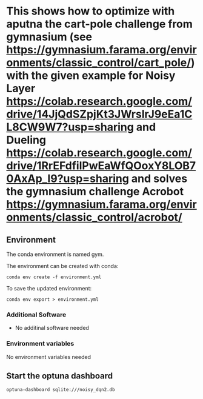 # This shows how to optimize with aputna the cart-pole challenge from gymnasium (see https://gymnasium.farama.org/environments/classic_control/cart_pole/) with the given example for Noisy Layer https://colab.research.google.com/drive/14JjQdSZpjKt3JWrslrJ9eEa1CL8CW9W7?usp=sharing and Dueling https://colab.research.google.com/drive/1RrEFdfilPwEaWfQOoxY8LOB70AxAp_l9?usp=sharing and solves the gymnasium challenge Acrobot https://gymnasium.farama.org/environments/classic_control/acrobot/

## Environment

The conda environment is named gym.

The environment can be created with conda:

````shell
conda env create -f environment.yml
````

To save the updated environment:

````shell
conda env export > environment.yml
````

### Additional Software

- No additinal software needed

### Environment variables

No environment variables needed

## Start the optuna dashboard

````shell
optuna-dashboard sqlite:///noisy_dqn2.db
````
